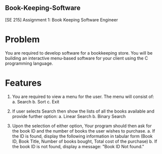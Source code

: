 ## Book-Keeping-Software
[SE 215] Assignment 1: Book Keeping Software Engineer

# Problem
You are required to develop software for a bookkeeping store. You will be building an interactive menu-based software for your client using the C programming language.

# Features
1. You are required to view a menu for the user. The menu will consist of:
          a. Search
          b. Sort
          c. Exit

2. If user selects Search then show the lists of all the books available and provide further option:
          a. Linear Search
          b. Binary Search

3. Upon the selection of either option, Your program should then ask for the book ID and the number of books the user wishes to purchase.
          a. If the ID is found, display the following information in tabular form (Book ID, Book Title, Number of books bought, Total cost of the purchase)
          b. If the book ID is not found, display a message: "Book ID Not found."

